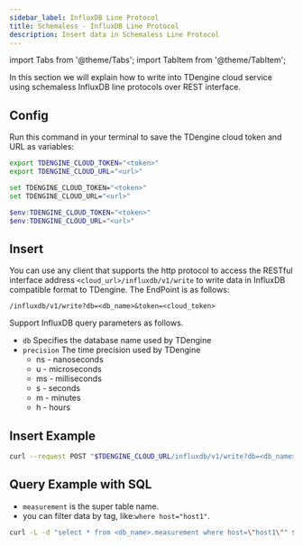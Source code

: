 ```yaml
---
sidebar_label: InfluxDB Line Protocol
title: Schemaless - InfluxDB Line Protocol
description: Insert data in Schemaless Line Protocol
---
```


<!-- exclude -->
import Tabs from '@theme/Tabs';
import TabItem from '@theme/TabItem';

<!-- exclude-end -->

In this section we will explain how to write into TDengine cloud service using schemaless InfluxDB line protocols over REST interface.

## Config

Run this command in your terminal to save the TDengine cloud token and URL as variables:

<Tabs defaultValue="bash">
<TabItem value="bash" label="Bash">

```bash
export TDENGINE_CLOUD_TOKEN="<token>"
export TDENGINE_CLOUD_URL="<url>"
```

</TabItem>
<TabItem value="cmd" label="CMD">

```bash
set TDENGINE_CLOUD_TOKEN="<token>"
set TDENGINE_CLOUD_URL="<url>"
```

</TabItem>
<TabItem value="powershell" label="Powershell">

```powershell
$env:TDENGINE_CLOUD_TOKEN="<token>"
$env:TDENGINE_CLOUD_URL="<url>"
```

</TabItem>
</Tabs>

## Insert

You can use any client that supports the http protocol to access the RESTful interface address `<cloud_url>/influxdb/v1/write` to write data in InfluxDB compatible format to TDengine. The EndPoint is as follows:

```text
/influxdb/v1/write?db=<db_name>&token=<cloud_token>
```

Support InfluxDB query parameters as follows.

+ `db` Specifies the database name used by TDengine
+ `precision` The time precision used by TDengine
    - ns - nanoseconds
    - u - microseconds
    - ms - milliseconds
    - s - seconds
    - m - minutes
    - h - hours

## Insert Example
```bash
curl --request POST "$TDENGINE_CLOUD_URL/influxdb/v1/write?db=<db_name>&token=$TDENGINE_CLOUD_TOKEN&precision=ns" --data-binary "measurement,host=host1 field1=2i,field2=2.0 1577846800001000001"
```
  
## Query Example with SQL
- `measurement` is the super table name.
- you can filter data by tag, like:`where host="host1"`.
```bash
curl -L -d "select * from <db_name>.measurement where host=\"host1\"" $TDENGINE_CLOUD_URL/rest/sql/test?token=$TDENGINE_CLOUD_TOKEN
```

